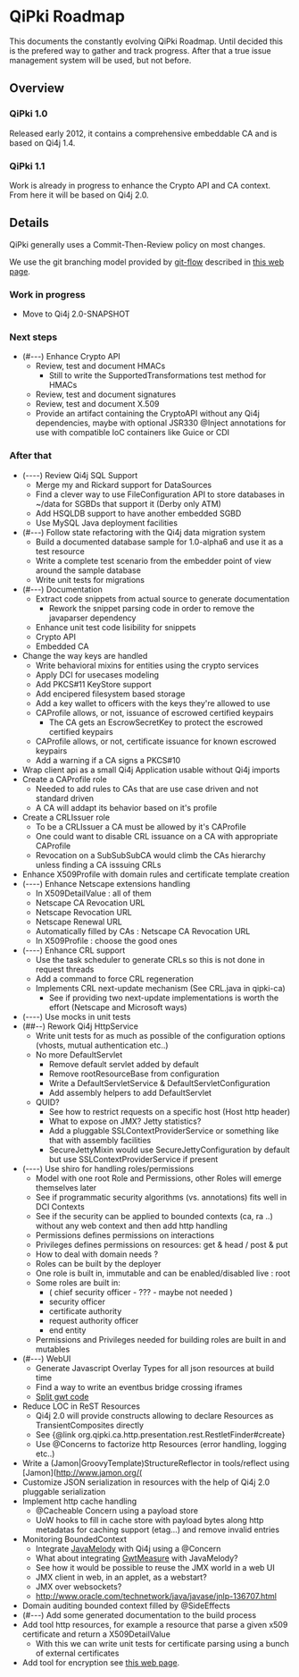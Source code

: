 # QiPki Roadmap

This documents the constantly evolving QiPki Roadmap. Until decided this is the
prefered way to gather and track progress. After that a true issue management
system will be used, but not before.

## Overview

### QiPki 1.0

Released early 2012, it contains a comprehensive embeddable CA and is based on
Qi4j 1.4.

### QiPki 1.1

Work is already in progress to enhance the Crypto API and CA context.
From here it will be based on Qi4j 2.0.


## Details

QiPki generally uses a Commit-Then-Review policy on most changes.

We use the git branching model provided by
[git-flow](https://github.com/nvie/gitflow#readme) described in
[this web page](http://nvie.com/posts/a-successful-git-branching-model/).


### Work in progress

* Move to Qi4j 2.0-SNAPSHOT


### Next steps

* (#---) Enhance Crypto API
  * Review, test and document HMACs
    * Still to write the SupportedTransformations test method for HMACs
  * Review, test and document signatures
  * Review, test and document X.509
  * Provide an artifact containing the CryptoAPI without any Qi4j dependencies,
    maybe with optional JSR330 @Inject annotations for use with compatible IoC
    containers like Guice or CDI

### After that

* (----) Review Qi4j SQL Support
  * Merge my and Rickard support for DataSources
  * Find a clever way to use FileConfiguration API to store databases in ~/data
    for SGBDs that support it (Derby only ATM)
  * Add HSQLDB support to have another embedded SGBD
  * Use MySQL Java deployment facilities
* (#---) Follow state refactoring with the Qi4j data migration system
  * Build a documented database sample for 1.0-alpha6 and use it as a test
    resource
  * Write a complete test scenario from the embedder point of view around the
    sample database
  * Write unit tests for migrations
* (#---) Documentation
  * Extract code snippets from actual source to generate documentation
    * Rework the snippet parsing code in order to remove the javaparser
      dependency
  * Enhance unit test code lisibility for snippets
  * Crypto API
  * Embedded CA
* Change the way keys are handled
  * Write behavioral mixins for entities using the crypto services
  * Apply DCI for usecases modeling
  * Add PKCS#11 KeyStore support
  * Add encipered filesystem based storage
  * Add a key wallet to officers with the keys they're allowed to use
  * CAProfile allows, or not, issuance of escrowed certified keypairs
    * The CA gets an EscrowSecretKey to protect the escrowed certified keypairs
  * CAProfile allows, or not, certificate issuance for known escrowed keypairs
  * Add a warning if a CA signs a PKCS#10
* Wrap client api as a small Qi4j Application usable without Qi4j imports
* Create a CAProfile role
  * Needed to add rules to CAs that are use case driven and not standard driven
  * A CA will addapt its behavior based on it's profile
* Create a CRLIssuer role
  * To be a CRLIssuer a CA must be allowed by it's CAProfile
  * One could want to disable CRL issuance on a CA with appropriate CAProfile
  * Revocation on a SubSubSubCA would climb the CAs hierarchy unless finding a
    CA isssuing CRLs
* Enhance X509Profile with domain rules and certificate template creation
* (----) Enhance Netscape extensions handling
  * In X509DetailValue : all of them
  * Netscape CA Revocation URL
  * Netscape Revocation URL
  * Netscape Renewal URL
  * Automatically filled by CAs : Netscape CA Revocation URL
  * In X509Profile : choose the good ones
* (----) Enhance CRL support
  * Use the task scheduler to generate CRLs so this is not done in request
    threads
  * Add a command to force CRL regeneration
  * Implements CRL next-update mechanism (See CRL.java in qipki-ca)
    * See if providing two next-update implementations is worth the effort
      (Netscape and Microsoft ways)
* (----) Use mocks in unit tests
* (##--) Rework Qi4j HttpService
  * Write unit tests for as much as possible of the configuration options
    (vhosts, mutual authentication etc..)
  * No more DefaultServlet
    * Remove default servlet added by default
    * Remove rootResourceBase from configuration
    * Write a DefaultServletService & DefaultServletConfiguration
    * Add assembly helpers to add DefaultServlet
  * QUID?
    * See how to restrict requests on a specific host (Host http header)
    * What to expose on JMX? Jetty statistics?
    * Add a pluggable SSLContextProviderService or something like that with
      assembly facilities
    * SecureJettyMixin would use SecureJettyConfiguration by default but use
      SSLContextProviderService if present
* (----) Use shiro for handling roles/permissions
  * Model with one root Role and Permissions, other Roles will emerge
    themselves later
  * See if programmatic security algorithms (vs. annotations) fits well in DCI
    Contexts
  * See if the security can be applied to bounded contexts (ca, ra ..) without
    any web context and then add http handling
  * Permissions defines permissions on interactions
  * Privileges defines permissions on resources: get & head / post & put
  * How to deal with domain needs ?
  * Roles can be built by the deployer
  * One role is built in, immutable and can be enabled/disabled live : root
  * Some roles are built in:
    * ( chief security officer - ??? - maybe not needed )
    * security officer
    * certificate authority
    * request authority officer
    * end entity
  * Permissions and Privileges needed for building roles are built in and
    mutables
* (#---) WebUI
  * Generate Javascript Overlay Types for all json resources at build time
  * Find a way to write an eventbus bridge crossing iframes
  * [Split gwt code](http://mojo.codehaus.org/gwt-maven-plugin/user-guide/productivity.html)
* Reduce LOC in ReST Resources
  * Qi4j 2.0 will provide constructs allowing to declare Resources as
    TransientComposites directly
  * See {@link org.qipki.ca.http.presentation.rest.RestletFinder#create}
  * Use @Concerns to factorize http Resources (error handling, logging etc..)
* Write a (Jamon|GroovyTemplate)StructureReflector in tools/reflect using
  [Jamon](http://www.jamon.org/(
* Customize JSON serialization in resources with the help of Qi4j 2.0 pluggable
  serialization
* Implement http cache handling
  * @Cacheable Concern using a payload store
  * UoW hooks to fill in cache store with payload bytes along http metadatas
    for caching support (etag...) and remove invalid entries
* Monitoring BoundedContext
  * Integrate [JavaMelody](http://code.google.com/p/javamelody/) with Qi4j
    using a @Concern   
  * What about integrating [GwtMeasure](http://code.google.com/p/gwt-measure/) with JavaMelody? 
  * See how it would be possible to reuse the JMX world in a web UI
  * JMX client in web, in an applet, as a webstart?
  * JMX over websockets?
  * http://www.oracle.com/technetwork/java/javase/jnlp-136707.html
* Domain auditing bounded context filled by @SideEffects
* (#---) Add some generated documentation to the build process
* Add tool http resources, for example a resource that parse a given x509
  certificate and return a X509DetailValue
  * With this we can write unit tests for certificate parsing using a bunch of
    external certificates
* Add tool for encryption see
  [this web page](http://docs.codehaus.org/display/SONAR/Settings+Encryption).
